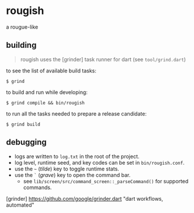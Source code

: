 # rougish
a rougue-like


## building
> rougish uses the [grinder] task runner for dart (see `tool/grind.dart`)

to see the list of available build tasks:

```console
$ grind
```

to build and run while developing:

```console
$ grind compile && bin/rougish
```

to run all the tasks needed to prepare a release candidate:

```console
$ grind build
```


## debugging

- logs are written to `log.txt` in the root of the project.
- log level, runtime seed, and key codes can be set in `bin/rougish.conf`.
- use the `~` (_tilde_) key to toggle runtime stats.
- use the `` ` `` (_grave_) key to open the command bar.
  - see `lib/screen/src/command_screen::_parseCommand()` for supported commands.



[grinder] https://github.com/google/grinder.dart "dart workflows, automated"
